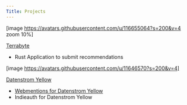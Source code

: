 ```yaml
---
Title: Projects
---
```


[image https://avatars.githubusercontent.com/u/116655064?s=200&v=4 zoom 10%]

[Terrabyte](https://github.com/orgs/terrabyte-tech/repositories) 

* Rust Application to submit recommendations

[image https://avatars.githubusercontent.com/u/11646570?s=200&v=4]

[Datenstrom Yellow](https://github.com/datenstrom/yellow)

* [Webmentions for Datenstrom Yellow](https://github.com/pmoralesgarcia/yellow-webmention)
* Indieauth for Datenstrom Yellow

